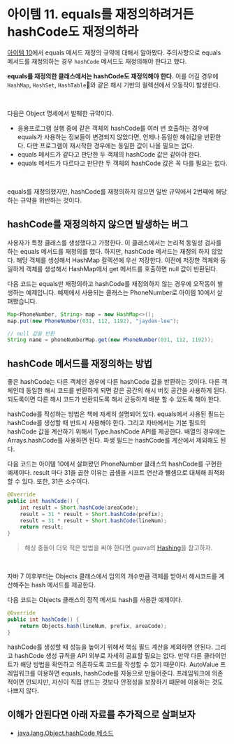 # 아이템 11. equals를 재정의하려거든 hashCode도 재정의하라

[아이템 10](item10.md)에서 equals 메서드 재정의 규약에 대해서 알아봤다. 주의사항으로 equals 메서드를 재정의하는 경우 ```hashCode``` 메서드도 재정의해야 한다고 했다.

<b>equals를 재정의한 클래스에서는 hashCode도 재정의해야 한다.</b> 이를 어길 경우에 ```HashMap```, ```HashSet```, ```HashTable```와 같은 해시 기반의 컬렉션에서 오동작이 발생한다.

<br/>

다음은 Object 명세에서 발췌한 규약이다.

- 응용프로그램 실행 중에 같은 객체의 hashCode를 여러 번 호출하는 경우에 equals가 사용하는 정보들이 변경되지 않았다면, 언제나 동일한 해쉬값을 반환한다. 다만 프로그램이 재시작한 경우에는 동일한 값이 나올 필요는 없다.
- equals 메서드가 같다고 판단한 두 객체의 hashCode 값은 같아야 한다.
- equals 메서드가 다르다고 판단한 두 객체의 hashCode 값은 꼭 다를 필요는 없다.

<br/>

equals를 재정의했지만, hashCode를 재정의하지 않으면 일반 규약에서 2번째에 해당하는 규약을 위반하는 것이다.

## hashCode를 재정의하지 않으면 발생하는 버그
사용자가 특정 클래스를 생성했다고 가정한다. 이 클래스에서는 논리적 동일성 검사를 하는 equals 메서드를 재정의를 했다. 하지만, hashCode 메서드는 재정의 하지 않았다. 해당 객체를 생성해서 HashMap 컬렉션에 우선 저장한다. 이전에 저장한 객체와 동일하게 객체를 생성해서 HashMap에서 get 메서드를 호출하면 null 값이 반환된다.

다음 코드는 equals만 재정의하고 hashCode를 재정의하지 않는 경우에 오작동이 발생하는 예제입니다. 예제에서 사용되는 클래스는 PhoneNumber로 아이템 10에서 살펴봤습니다.

```java
Map<PhoneNumber, String> map = new HashMap<>();
map.put(new PhoneNumber(031, 112, 1192), "jayden-lee");

// null 값을 반환
String name = phoneNumberMap.get(new PhoneNumber(031, 112, 1192));
```

## hashCode 메서드를 재정의하는 방법
좋은 hashCode는 다른 객체인 경우에 다른 hashCode 값을 반환하는 것이다. 다른 객체인데 동일한 해시 코드를 반환하게 되면 같은 공간의 해시 버킷 공간을 사용하게 된다. 되도록이면 다른 해시 코드가 반환되도록 해서 균등하게 배분 할 수 있도록 해야 한다.

hashCode를 작성하는 방법은 책에 자세히 설명되어 있다. equals에서 사용된 필드는 hashCode를 생성할 때 반드시 사용해야 한다. 그리고 자바에서는 기본 필드의 hashCode 값을 계산하기 위해서 Type.hashCode API를 제공한다. 배열의 경우에는 Arrays.hashCode를 사용하면 된다. 파생 필드는 hashCode를 계산에서 제외해도 된다.

다음 코드는 아이템 10에서 살펴봤던 PhoneNumber 클래스의 hashCode를 구현한 예제이다. result 마다 31을 곱한 이유는 곱셈을 시프트 연산과 뺼셈으로 대체해 최적화 할 수 있다. 또한, 31은 소수이다.

```java
@Override
public int hashCode() {
    int result = Short.hashCode(areaCode);
    result = 31 * result + Short.hashCode(prefix);
    result = 31 * result + Short.hashCode(lineNum);
    return result;
}
```

> 해싱 충돌이 더욱 적은 방법을 써야 한다면 guava의 [Hashing](https://google.github.io/guava/releases/23.0/api/docs/com/google/common/hash/Hashing.html)을 참고하자.

<br/>

자바 7 이후부터는 Objects 클래스에서 임의의 개수만큼 객체를 받아서 해시코드를 계산해주는 hash 메서드를 제공한다.

다음 코드는 Objects 클래스의 정적 메서드 hash를 사용한 예제이다.

```java
@Override
public int hashCode() {
    return Objects.hash(lineNum, prefix, areaCode);
}
```

hashCode를 생성할 때 성능을 높이기 위해서 핵심 필드 계산을 제외하면 안된다. 그리고 hashCode 생성 규칙을 API 외부로 자세히 공표할 필요는 없다. 만약 다른 클라이언트가 해당 방법을 확인하고 의존하도록 코드를 작성할 수 있기 때문이다. AutoValue 프레임워크를 이용하면 equals, hashCode를 자동으로 만들어준다. 프레임워크에 의존적이면 안되지만, 자신이 직접 만드는 것보다 안정성을 보장하기 떄문에 이용하는 것도 나쁘지 않다.

## 이해가 안된다면 아래 자료를 추가적으로 살펴보자
- [java.lang.Object.hashCode 메소드](https://johngrib.github.io/wiki/Object-hashCode/)